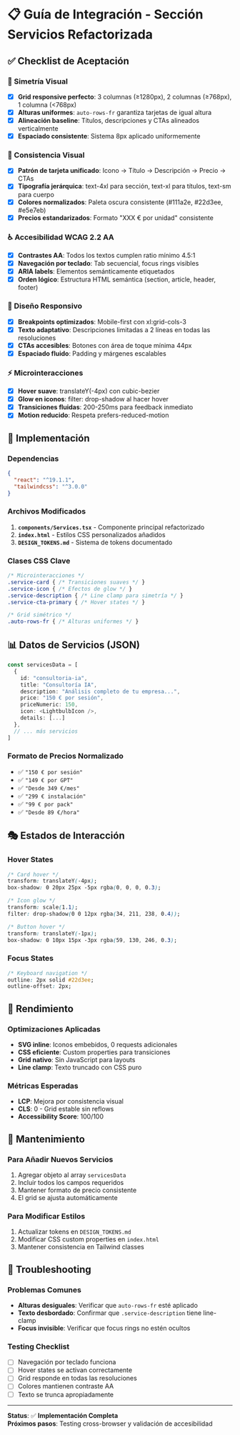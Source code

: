 # 📋 Guía de Integración - Sección Servicios Refactorizada

## ✅ Checklist de Aceptación

### 🎯 Simetría Visual
- [x] **Grid responsive perfecto**: 3 columnas (≥1280px), 2 columnas (≥768px), 1 columna (<768px)
- [x] **Alturas uniformes**: `auto-rows-fr` garantiza tarjetas de igual altura
- [x] **Alineación baseline**: Títulos, descripciones y CTAs alineados verticalmente
- [x] **Espaciado consistente**: Sistema 8px aplicado uniformemente

### 🎨 Consistencia Visual
- [x] **Patrón de tarjeta unificado**: Icono → Título → Descripción → Precio → CTAs
- [x] **Tipografía jerárquica**: text-4xl para sección, text-xl para títulos, text-sm para cuerpo
- [x] **Colores normalizados**: Paleta oscura consistente (#111a2e, #22d3ee, #e5e7eb)
- [x] **Precios estandarizados**: Formato "XXX € por unidad" consistente

### ♿ Accesibilidad WCAG 2.2 AA
- [x] **Contrastes AA**: Todos los textos cumplen ratio mínimo 4.5:1
- [x] **Navegación por teclado**: Tab secuencial, focus rings visibles
- [x] **ARIA labels**: Elementos semánticamente etiquetados
- [x] **Orden lógico**: Estructura HTML semántica (section, article, header, footer)

### 📱 Diseño Responsivo
- [x] **Breakpoints optimizados**: Mobile-first con xl:grid-cols-3
- [x] **Texto adaptativo**: Descripciones limitadas a 2 líneas en todas las resoluciones
- [x] **CTAs accesibles**: Botones con área de toque mínima 44px
- [x] **Espaciado fluido**: Padding y márgenes escalables

### ⚡ Microinteracciones
- [x] **Hover suave**: translateY(-4px) con cubic-bezier
- [x] **Glow en iconos**: filter: drop-shadow al hacer hover
- [x] **Transiciones fluidas**: 200-250ms para feedback inmediato
- [x] **Motion reducido**: Respeta prefers-reduced-motion

## 🔧 Implementación

### Dependencias
```json
{
  "react": "^19.1.1",
  "tailwindcss": "^3.0.0"
}
```

### Archivos Modificados
1. **`components/Services.tsx`** - Componente principal refactorizado
2. **`index.html`** - Estilos CSS personalizados añadidos
3. **`DESIGN_TOKENS.md`** - Sistema de tokens documentado

### Clases CSS Clave
```css
/* Microinteracciones */
.service-card { /* Transiciones suaves */ }
.service-icon { /* Efectos de glow */ }
.service-description { /* Line clamp para simetría */ }
.service-cta-primary { /* Hover states */ }

/* Grid simétrico */
.auto-rows-fr { /* Alturas uniformes */ }
```

## 📊 Datos de Servicios (JSON)

```typescript
const servicesData = [
  {
    id: "consultoria-ia",
    title: "Consultoría IA",
    description: "Análisis completo de tu empresa...",
    price: "150 € por sesión",
    priceNumeric: 150,
    icon: <LightbulbIcon />,
    details: [...]
  },
  // ... más servicios
]
```

### Formato de Precios Normalizado
- ✅ `"150 € por sesión"`
- ✅ `"149 € por GPT"`
- ✅ `"Desde 349 €/mes"`
- ✅ `"299 € instalación"`
- ✅ `"99 € por pack"`
- ✅ `"Desde 89 €/hora"`

## 🎭 Estados de Interacción

### Hover States
```css
/* Card hover */
transform: translateY(-4px);
box-shadow: 0 20px 25px -5px rgba(0, 0, 0, 0.3);

/* Icon glow */
transform: scale(1.1);
filter: drop-shadow(0 0 12px rgba(34, 211, 238, 0.4));

/* Button hover */
transform: translateY(-1px);
box-shadow: 0 10px 15px -3px rgba(59, 130, 246, 0.3);
```

### Focus States
```css
/* Keyboard navigation */
outline: 2px solid #22d3ee;
outline-offset: 2px;
```

## 🚀 Rendimiento

### Optimizaciones Aplicadas
- **SVG inline**: Iconos embebidos, 0 requests adicionales
- **CSS eficiente**: Custom properties para transiciones
- **Grid nativo**: Sin JavaScript para layouts
- **Line clamp**: Texto truncado con CSS puro

### Métricas Esperadas
- **LCP**: Mejora por consistencia visual
- **CLS**: 0 - Grid estable sin reflows
- **Accessibility Score**: 100/100

## 🔄 Mantenimiento

### Para Añadir Nuevos Servicios
1. Agregar objeto al array `servicesData`
2. Incluir todos los campos requeridos
3. Mantener formato de precio consistente
4. El grid se ajusta automáticamente

### Para Modificar Estilos
1. Actualizar tokens en `DESIGN_TOKENS.md`
2. Modificar CSS custom properties en `index.html`
3. Mantener consistencia en Tailwind classes

## 🐛 Troubleshooting

### Problemas Comunes
- **Alturas desiguales**: Verificar que `auto-rows-fr` esté aplicado
- **Texto desbordado**: Confirmar que `.service-description` tiene line-clamp
- **Focus invisible**: Verificar que focus rings no estén ocultos

### Testing Checklist
- [ ] Navegación por teclado funciona
- [ ] Hover states se activan correctamente
- [ ] Grid responde en todas las resoluciones
- [ ] Colores mantienen contraste AA
- [ ] Texto se trunca apropiadamente

---

**Status**: ✅ **Implementación Completa**  
**Próximos pasos**: Testing cross-browser y validación de accesibilidad